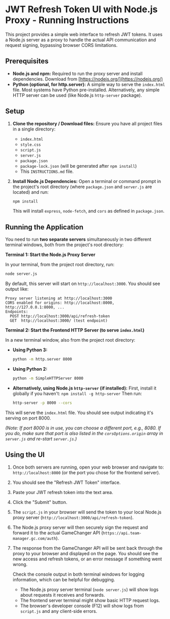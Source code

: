 # JWT Refresh Token UI with Node.js Proxy - Running Instructions

This project provides a simple web interface to refresh JWT tokens. It uses a Node.js server as a proxy to handle the actual API communication and request signing, bypassing browser CORS limitations.

## Prerequisites

-   **Node.js and npm:** Required to run the proxy server and install dependencies. Download from [https://nodejs.org/](https://nodejs.org/)
-   **Python (optional, for http.server):** A simple way to serve the `index.html` file. Most systems have Python pre-installed. Alternatively, any simple HTTP server can be used (like Node.js `http-server` package).

## Setup

1.  **Clone the repository / Download files:**
    Ensure you have all project files in a single directory:
    *   `index.html`
    *   `style.css`
    *   `script.js`
    *   `server.js`
    *   `package.json`
    *   `package-lock.json` (will be generated after `npm install`)
    *   This `INSTRUCTIONS.md` file.

2.  **Install Node.js Dependencies:**
    Open a terminal or command prompt in the project's root directory (where `package.json` and `server.js` are located) and run:
    ```bash
    npm install
    ```
    This will install `express`, `node-fetch`, and `cors` as defined in `package.json`.

## Running the Application

You need to run **two separate servers** simultaneously in two different terminal windows, both from the project's root directory:

**Terminal 1: Start the Node.js Proxy Server**

   In your terminal, from the project root directory, run:
   ```bash
   node server.js
   ```
   By default, this server will start on `http://localhost:3000`. You should see output like:
   ```
   Proxy server listening at http://localhost:3000
   CORS enabled for origins: http://localhost:8000, http://127.0.0.1:8000, ...
   Endpoints:
     POST http://localhost:3000/api/refresh-token
     GET  http://localhost:3000/ (test endpoint)
   ```

**Terminal 2: Start the Frontend HTTP Server (to serve `index.html`)**

   In a new terminal window, also from the project root directory:

   *   **Using Python 3:**
       ```bash
       python -m http.server 8000
       ```
   *   **Using Python 2:**
       ```bash
       python -m SimpleHTTPServer 8000
       ```
   *   **Alternatively, using Node.js `http-server` (if installed):**
       First, install it globally if you haven't: `npm install -g http-server`
       Then run:
       ```bash
       http-server -p 8000 --cors
       ```
   This will serve the `index.html` file. You should see output indicating it's serving on port 8000.

   *(Note: If port 8000 is in use, you can choose a different port, e.g., 8080. If you do, make sure that port is also listed in the `corsOptions.origin` array in `server.js` and re-start `server.js`.)*

## Using the UI

1.  Once both servers are running, open your web browser and navigate to:
    `http://localhost:8000` (or the port you chose for the frontend server).

2.  You should see the "Refresh JWT Token" interface.

3.  Paste your JWT refresh token into the text area.

4.  Click the "Submit" button.

5.  The `script.js` in your browser will send the token to your local Node.js proxy server (`http://localhost:3000/api/refresh-token`).

6.  The Node.js proxy server will then securely sign the request and forward it to the actual GameChanger API (`https://api.team-manager.gc.com/auth`).

7.  The response from the GameChanger API will be sent back through the proxy to your browser and displayed on the page. You should see the new access and refresh tokens, or an error message if something went wrong.

    Check the console output in both terminal windows for logging information, which can be helpful for debugging.
    *   The Node.js proxy server terminal (`node server.js`) will show logs about requests it receives and forwards.
    *   The frontend server terminal might show basic HTTP request logs.
    *   The browser's developer console (F12) will show logs from `script.js` and any client-side errors.
